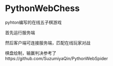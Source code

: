 # PythonWebChess
pyhton编写的在线五子棋游戏

首先运行服务端

然后客户端可连接服务端，匹配在线玩家对战


棋盘绘制，输赢判决参考了https://github.com/SuzumiyaQin/PythonWebSpider
